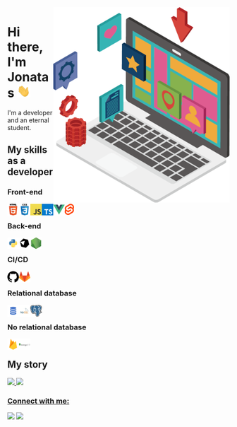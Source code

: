 <img ref="" src="https://raw.githubusercontent.com/jhonmart/jhonmart/master/image/computer.png" min-width="400px" max-width="400px" width="400px" align="right" alt="Computador">

# Hi there, I'm Jonatas <img src="https://raw.githubusercontent.com/jhonmart/jhonmart/master/gifs/Hi.gif" width="30px"> 

<p font-size="16px">I'm a developer and an eternal student.</p>

## My skills as a developer

### Front-end

<img alt="HTML5" align="left" width="26px" src="https://raw.githubusercontent.com/github/explore/80688e429a7d4ef2fca1e82350fe8e3517d3494d/topics/html/html.png" />
<img alt="CSS3" align="left" width="26px" src="https://raw.githubusercontent.com/github/explore/80688e429a7d4ef2fca1e82350fe8e3517d3494d/topics/css/css.png" />
<img alt="JavaScript" align="left" width="26px" src="https://raw.githubusercontent.com/github/explore/80688e429a7d4ef2fca1e82350fe8e3517d3494d/topics/javascript/javascript.png" />
<img alt="Type" align="left" width="26px" src="https://raw.githubusercontent.com/github/explore/80688e429a7d4ef2fca1e82350fe8e3517d3494d/topics/typescript/typescript.png" />
<img alt="Vue.js" align="left" width="26px" src="https://raw.githubusercontent.com/github/explore/80688e429a7d4ef2fca1e82350fe8e3517d3494d/topics/vue/vue.png" />
<img alt="Svelte" align="left" width="21px" src="https://raw.githubusercontent.com/jhonmart/jhonmart/master/image/svelte.png" />


<br />

### Back-end

<img alt="Python" align="left" width="26px" src="https://raw.githubusercontent.com/github/explore/80688e429a7d4ef2fca1e82350fe8e3517d3494d/topics/python/python.png" />

<img alt="Node.js" align="left" width="26px" src="https://raw.githubusercontent.com/github/explore/80688e429a7d4ef2fca1e82350fe8e3517d3494d/topics/crystal/crystal.png" />

<img alt="Node.js" align="left" width="26px" src="https://raw.githubusercontent.com/github/explore/80688e429a7d4ef2fca1e82350fe8e3517d3494d/topics/nodejs/nodejs.png" />


<br />

### CI/CD

<img alt="GitHub" align="left" width="26px" src="https://raw.githubusercontent.com/jhonmart/jhonmart/master/image/github.png" />

<a href="https://gitlab.com/JhonMart" alt="GitLab" title="GitLab">
<img alt="GitLab" align="left" width="26px" src="https://raw.githubusercontent.com/jhonmart/jhonmart/master/image/gitlab.png" />
</a>

<br/>

### Relational database

<img alt="SQL" align="left" width="26px" src="https://raw.githubusercontent.com/github/explore/80688e429a7d4ef2fca1e82350fe8e3517d3494d/topics/sql/sql.png" />
<img alt="MySQL" align="left" width="26px" src="https://raw.githubusercontent.com/github/explore/80688e429a7d4ef2fca1e82350fe8e3517d3494d/topics/mysql/mysql.png" />
<img alt="PostgreSQL" align="left" width="26px" src="https://raw.githubusercontent.com/github/explore/80688e429a7d4ef2fca1e82350fe8e3517d3494d/topics/postgresql/postgresql.png" />


<br/>

### No relational database

<img alt="Firebase" align="left" width="26px" src="https://raw.githubusercontent.com/github/explore/80688e429a7d4ef2fca1e82350fe8e3517d3494d/topics/firebase/firebase.png" />
<img alt="MongoDB" align="left" width="26px" src="https://raw.githubusercontent.com/github/explore/80688e429a7d4ef2fca1e82350fe8e3517d3494d/topics/mongodb/mongodb.png" />

<br/>


## My story

<div>
  <a href="https://github.com/jhonmart">
  <img height="180em" src="https://github-readme-stats.vercel.app/api?username=jhonmart&show_icons=true&theme=react&include_all_commits=true&count_private=true"/>
  <img height="180em" src="https://github-readme-stats.vercel.app/api/top-langs/?username=jhonmart&layout=compact&langs_count=7&theme=react"/>
</div>


### Connect with me:
<a href="https://www.linkedin.com/in/jonatas-araripe" alt="Linkedin">
<img src="https://img.shields.io/badge/-Jonatas-blue?style=flat-square&logo=Linkedin&logoColor=white&link=https://www.linkedin.com/in/jonatas-araripe" /></a>

<a href="https://www.sololearn.com/profile/2335224/" alt="SoloLearn" title="SoloLearn">
<img src="https://img.shields.io/badge/-Jonatas-green?style=social&logo=sololearn&logoColor=purple&link=https://www.sololearn.com/profile/2335224/" /></a>
